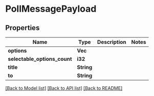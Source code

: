 # PollMessagePayload

## Properties

Name | Type | Description | Notes
------------ | ------------- | ------------- | -------------
**options** | **Vec<String>** |  | 
**selectable_options_count** | **i32** |  | 
**title** | **String** |  | 
**to** | **String** |  | 

[[Back to Model list]](../README.md#documentation-for-models) [[Back to API list]](../README.md#documentation-for-api-endpoints) [[Back to README]](../README.md)


